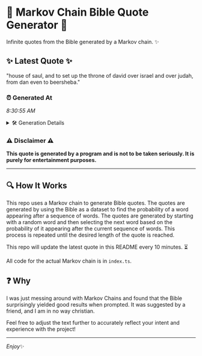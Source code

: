 # 📖 Markov Chain Bible Quote Generator 📖

Infinite quotes from the Bible generated by a Markov chain. ✨

## ✨ Latest Quote ✨
"house of saul, and to set up the throne of david over israel and over judah, from dan even to beersheba."

### ⏰ Generated At
*8:30:55 AM*

<details>
    <summary>🛠️ Generation Details</summary>
    <p>
        <strong>🌱 Seed:</strong> house<br>
        <strong>🔄 Iterations:</strong> 20<br>
        <strong>📜 Context History:</strong><br>[ house ]: of<br>[ house, of ]: saul,<br>[ house, of, saul, ]: and<br>[ house, of, saul,, and ]: to<br>[ house, of, saul,, and, to ]: set<br>[ house, of, saul,, and, to, set ]: up<br>[ of, saul,, and, to, set, up ]: the<br>[ saul,, and, to, set, up, the ]: throne<br>[ and, to, set, up, the, throne ]: of<br>[ to, set, up, the, throne, of ]: david<br>[ set, up, the, throne, of, david ]: over<br>[ up, the, throne, of, david, over ]: israel<br>[ the, throne, of, david, over, israel ]: and<br>[ throne, of, david, over, israel, and ]: over<br>[ of, david, over, israel, and, over ]: judah,<br>[ david, over, israel, and, over, judah, ]: from<br>[ over, israel, and, over, judah,, from ]: dan<br>[ israel, and, over, judah,, from, dan ]: even<br>[ and, over, judah,, from, dan, even ]: to<br>[ over, judah,, from, dan, even, to ]: beersheba.<br>
    </p>
</details>

### ⚠️ Disclaimer ⚠️
**This quote is generated by a program and is not to be taken seriously. It is purely for entertainment purposes.**

---

## 🔍 How It Works

This repo uses a Markov chain to generate Bible quotes. The quotes are generated by using the Bible as a dataset to find the probability of a word appearing after a sequence of words. The quotes are generated by starting with a random word and then selecting the next word based on the probability of it appearing after the current sequence of words. This process is repeated until the desired length of the quote is reached.

This repo will update the latest quote in this README every 10 minutes. ⏳

All code for the actual Markov chain is in `index.ts`.

## ❓ Why

I was just messing around with Markov Chains and found that the Bible surprisingly yielded good results when prompted. 
It was suggested by a friend, and I am in no way christian.

Feel free to adjust the text further to accurately reflect your intent and experience with the project!

---

*Enjoy*✨
